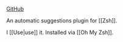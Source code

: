 [GitHub](https://github.com/zsh-users/zsh-autosuggestions)

An automatic suggestions plugin for [[Zsh]].

I [[Use|use]] it. Installed via [[Oh My Zsh]].
